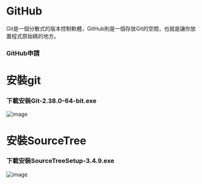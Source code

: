 # GitHub

Git是一個分散式的版本控制軟體，GitHub則是一個存放Git的空間，也就是讓你放置程式原始碼的地方。

### GitHub申請




# 安裝git
### 下載安裝Git-2.38.0-64-bit.exe
![image](https://user-images.githubusercontent.com/114964065/196066018-136caf88-4062-491e-8941-36d38ab11cd8.png)


# 安裝SourceTree
### 下載安裝SourceTreeSetup-3.4.9.exe
![image](https://user-images.githubusercontent.com/114964065/196066339-595f7071-73da-4725-b46d-fcc41a940327.png)
